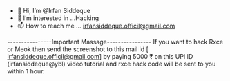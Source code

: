 - 👋 Hi, I’m @Irfan Siddeque 
- 👀 I’m interested in ...Hacking 
- 📫 How to reach me ... irfansiddeque.officil@gmail.com

<!---
Irfan Siddeque is a ✨ special ✨ repository because its `README.md` (this file) appears on your GitHub profile.
You can click the Preview link to take a look at your changes.
--->

----------------Important Massage----------------
If you want to hack Rxce or Meok then send the screenshot 
to this mail id [ irfansiddeque.officil@gmail.com]
 by paying 5000 ₹ on this UPI ID (irfansiddeque@ybl)
video tutorial and rxce hack code will be sent 
to you within 1 hour.
